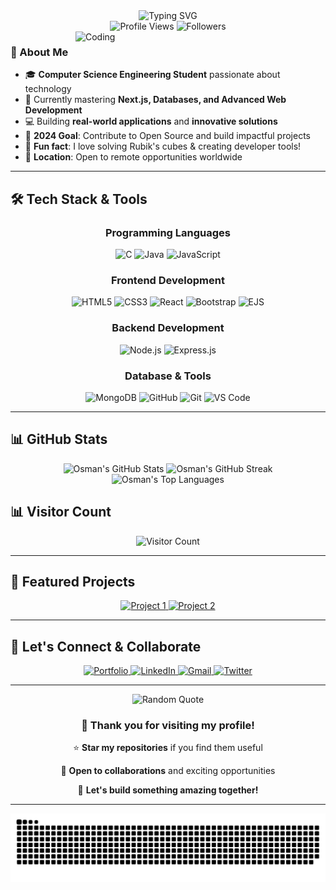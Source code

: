 <div align="center">
  <img src="https://readme-typing-svg.herokuapp.com?font=Fira+Code&weight=600&size=28&pause=1000&color=58A6FF&center=true&vCenter=true&width=600&lines=Hi+%F0%9F%91%8B%2C+I'm+Osman+Bin+Nasir;CSE+Student+%7C+Full-Stack+Developer;Tech+Enthusiast+%F0%9F%9A%80" alt="Typing SVG" />
</div>

<div align="center">
  <img src="https://komarev.com/ghpvc/?username=osman-bin-nasir&style=for-the-badge&color=blue" alt="Profile Views"/>
  <img src="https://img.shields.io/github/followers/osman-bin-nasir?style=for-the-badge&color=blue" alt="Followers"/>
</div>

<img align="right" alt="Coding" width="400" src="https://media.giphy.com/media/qgQUggAC3Pfv687qPC/giphy.gif" />

### 🚀 About Me
- 🎓 **Computer Science Engineering Student** passionate about technology
- 🌱 Currently mastering **Next.js, Databases, and Advanced Web Development**
- 💻 Building **real-world applications** and **innovative solutions**
- 🎯 **2024 Goal**: Contribute to Open Source and build impactful projects
- 🧩 **Fun fact**: I love solving Rubik's cubes & creating developer tools!
- 📍 **Location**: Open to remote opportunities worldwide

---

## 🛠️ Tech Stack & Tools

<div align="center">

### Programming Languages
![C](https://img.shields.io/badge/C-00599C?style=for-the-badge&logo=c&logoColor=white)
![Java](https://img.shields.io/badge/Java-ED8B00?style=for-the-badge&logo=openjdk&logoColor=white)
![JavaScript](https://img.shields.io/badge/JavaScript-F7DF1E?style=for-the-badge&logo=javascript&logoColor=black)

### Frontend Development
![HTML5](https://img.shields.io/badge/HTML5-E34F26?style=for-the-badge&logo=html5&logoColor=white)
![CSS3](https://img.shields.io/badge/CSS3-1572B6?style=for-the-badge&logo=css3&logoColor=white)
![React](https://img.shields.io/badge/React-20232A?style=for-the-badge&logo=react&logoColor=61DAFB)
![Bootstrap](https://img.shields.io/badge/Bootstrap-7952B3?style=for-the-badge&logo=bootstrap&logoColor=white)
![EJS](https://img.shields.io/badge/EJS-8D6748?style=for-the-badge&logo=ejs&logoColor=white)

### Backend Development
![Node.js](https://img.shields.io/badge/Node.js-339933?style=for-the-badge&logo=node.js&logoColor=white)
![Express.js](https://img.shields.io/badge/Express.js-000000?style=for-the-badge&logo=express&logoColor=white)

### Database & Tools
![MongoDB](https://img.shields.io/badge/MongoDB-47A248?style=for-the-badge&logo=mongodb&logoColor=white)
![GitHub](https://img.shields.io/badge/GitHub-181717?style=for-the-badge&logo=github&logoColor=white)
![Git](https://img.shields.io/badge/Git-F05032?style=for-the-badge&logo=git&logoColor=white)
![VS Code](https://img.shields.io/badge/VS_Code-007ACC?style=for-the-badge&logo=visual-studio-code&logoColor=white)

</div>

---

## 📊 GitHub Stats
<div align="center">
  <img src="https://github-readme-stats.vercel.app/api?username=osman-bin-nasir&show_icons=true&theme=react&hide_border=true&bg_color=0D1117&title_color=58A6FF&icon_color=58A6FF&text_color=C9D1D9" alt="Osman's GitHub Stats" />
  
  <img src="https://github-readme-streak-stats.herokuapp.com/?user=osman-bin-nasir&theme=react&hide_border=true&background=0D1117&ring=58A6FF&fire=58A6FF&currStreakLabel=58A6FF" alt="Osman's GitHub Streak" />
  
  <img src="https://github-readme-stats.vercel.app/api/top-langs/?username=osman-bin-nasir&layout=compact&theme=react&hide_border=true&bg_color=0D1117&title_color=58A6FF&icon_color=58A6FF&text_color=C9D1D9" alt="Osman's Top Languages" />
</div>

## 📊 Visitor Count

<div align="center">
  <!-- Pill‑style visitor badge -->
  <img 
    src="https://img.shields.io/badge/dynamic/json?label=👁️%20Visitors&query=value&url=https://api.countapi.xyz/get/osman-bin-nasir/profile-views&color=blueviolet&style=flat-square&labelColor=24292e&logo=github" 
    alt="Visitor Count" 
  />
</div>


---

## 🎯 Featured Projects

<div align="center">
  <a href="https://github.com/osman-bin-nasir/project1">
    <img src="https://github-readme-stats.vercel.app/api/pin/?username=osman-bin-nasir&repo=project1&theme=react&hide_border=true&bg_color=0D1117&title_color=58A6FF&icon_color=58A6FF&text_color=C9D1D9" alt="Project 1"/>
  </a>
  <a href="https://github.com/osman-bin-nasir/project2">
    <img src="https://github-readme-stats.vercel.app/api/pin/?username=osman-bin-nasir&repo=project2&theme=react&hide_border=true&bg_color=0D1117&title_color=58A6FF&icon_color=58A6FF&text_color=C9D1D9" alt="Project 2"/>
  </a>
</div>

---

## 🤝 Let's Connect & Collaborate

<div align="center">
  <a href="https://osman-bin-nasir.github.io/Portfolio/">
    <img src="https://img.shields.io/badge/🌐_Portfolio-000000?style=for-the-badge&logo=vercel&logoColor=white" alt="Portfolio"/>
  </a>
  <a href="https://linkedin.com/in/osman-bin-nasir">
    <img src="https://img.shields.io/badge/LinkedIn-0077B5?style=for-the-badge&logo=linkedin&logoColor=white" alt="LinkedIn"/>
  </a>
  <a href="mailto:youremail@example.com">
    <img src="https://img.shields.io/badge/Gmail-D14836?style=for-the-badge&logo=gmail&logoColor=white" alt="Gmail"/>
  </a>
  <a href="https://twitter.com/yourusername">
    <img src="https://img.shields.io/badge/Twitter-1DA1F2?style=for-the-badge&logo=twitter&logoColor=white" alt="Twitter"/>
  </a>
</div>

---

<div align="center">
  <img src="https://quotes-github-readme.vercel.app/api?type=horizontal&theme=react" alt="Random Quote"/>
</div>

<div align="center">
  <h3>💝 Thank you for visiting my profile!</h3>
  <p>⭐ <strong>Star my repositories</strong> if you find them useful</p>
  <p>🤝 <strong>Open to collaborations</strong> and exciting opportunities</p>
  <p>📧 <strong>Let's build something amazing together!</strong></p>
</div>

---

<div align="center">
  <img src="https://raw.githubusercontent.com/platane/snk/output/github-contribution-grid-snake-dark.svg" alt="Snake eating my contributions"/>
</div>
